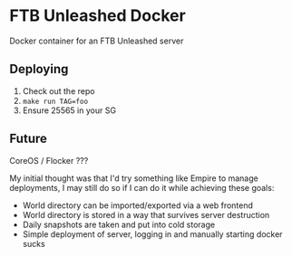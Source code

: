 # FTB Unleashed Docker

Docker container for an FTB Unleashed server

## Deploying

1. Check out the repo
2. `make run TAG=foo`
3. Ensure 25565 in your SG

## Future

CoreOS / Flocker ???

My initial thought was that I'd try something like Empire to manage deployments,
I may still do so if I can do it while achieving these goals:

- World directory can be imported/exported via a web frontend
- World directory is stored in a way that survives server destruction
- Daily snapshots are taken and put into cold storage 
- Simple deployment of server, logging in and manually starting docker sucks
